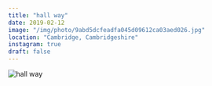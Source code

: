 ```yaml
---
title: "hall way"
date: 2019-02-12
image: "/img/photo/9abd5dcfeadfa045d09612ca03aed026.jpg"
location: "Cambridge, Cambridgeshire"
instagram: true
draft: false
---
```


![hall way](/img/photo/9abd5dcfeadfa045d09612ca03aed026.jpg)
